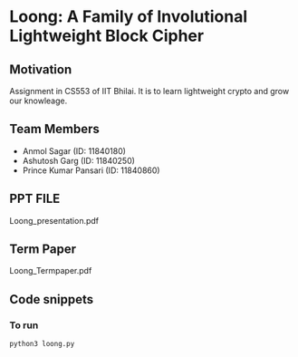 # Loong: A Family of Involutional Lightweight Block Cipher

## Motivation
Assignment in CS553 of IIT Bhilai. It is to learn lightweight crypto and grow our knowleage.

## Team Members
- Anmol Sagar (ID: 11840180)
- Ashutosh Garg (ID: 11840250)
- Prince Kumar Pansari (ID: 11840860)

## PPT FILE
Loong_presentation.pdf

## Term Paper
Loong_Termpaper.pdf

## Code snippets
### To run
```sh
python3 loong.py 
```


